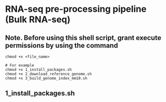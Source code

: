 # RNA-seq pre-processing pipeline (Bulk RNA-seq)
## Note. Before using this shell script, grant execute permissions by using the command 
```shell
chmod +x <file_name>

# For example
chmod +x 1_install_packages.sh
chmod +x 2_download_reference_genome.sh
chmod +x 3_build_genome_index_mm10.sh
```
## 1_install_packages.sh
